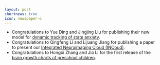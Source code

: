 ```yaml
---
layout: post
shortnews: true
icon: newspaper-o
---
```

- Congratulations to Yue Ding and Jingjing Liu for publishing their new model for [dynamic tracking of state anxiety](https://www.frontiersin.org/articles/10.3389/fpsyt.2022.757961/full).
- Congratulations to Qingfeng Li and Lijuang Jiang for publishing a paper to present our [Integrated Neuroimaging Cloud (INCoud)](http://phi-group.top/resources.html).
- Congratulations to Hongxi Zhang and Jia Li for the first release of the [brain growth charts of preschool children](http://phi-group.top/temppages/braincharts_preschool.html).